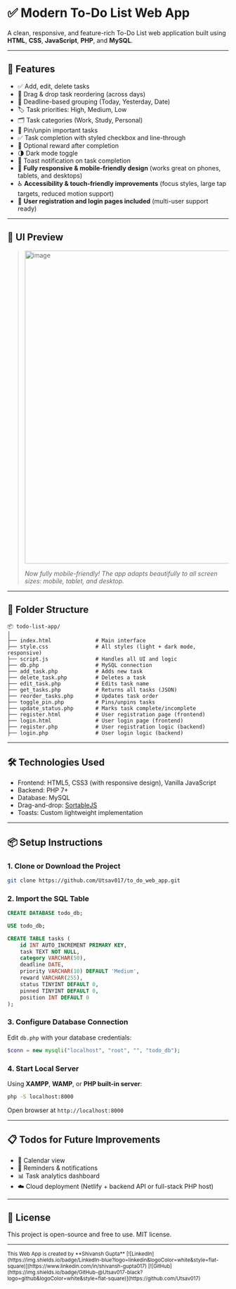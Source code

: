 # ✅ Modern To-Do List Web App

A clean, responsive, and feature-rich To-Do List web application built using **HTML**, **CSS**, **JavaScript**, **PHP**, and **MySQL**.

---

## 🌟 Features

- ✅ Add, edit, delete tasks
- 🔁 Drag & drop task reordering (across days)
- 📅 Deadline-based grouping (Today, Yesterday, Date)
- 🏷️ Task priorities: High, Medium, Low
- 🗂️ Task categories (Work, Study, Personal)
- 📌 Pin/unpin important tasks
- ✅ Task completion with styled checkbox and line-through
- 🎉 Optional reward after completion
- 🌗 Dark mode toggle
- 🔔 Toast notification on task completion
- 📱 **Fully responsive & mobile-friendly design** (works great on phones, tablets, and desktops)
- ♿ **Accessibility & touch-friendly improvements** (focus styles, large tap targets, reduced motion support)
- 👤 **User registration and login pages included** (multi-user support ready)

---

## 📸 UI Preview

> <img width="1600" height="711" alt="image" src="https://github.com/user-attachments/assets/3c3e9066-8d7f-43ce-8737-efe595749000" />
>
> *Now fully mobile-friendly! The app adapts beautifully to all screen sizes: mobile, tablet, and desktop.*

---

## 📁 Folder Structure

```
📦 todo-list-app/
│
├── index.html              # Main interface
├── style.css               # All styles (light + dark mode, responsive)
├── script.js               # Handles all UI and logic
├── db.php                  # MySQL connection
├── add_task.php            # Adds new task
├── delete_task.php         # Deletes a task
├── edit_task.php           # Edits task name
├── get_tasks.php           # Returns all tasks (JSON)
├── reorder_tasks.php       # Updates task order
├── toggle_pin.php          # Pins/unpins tasks
├── update_status.php       # Marks task complete/incomplete
├── register.html           # User registration page (frontend)
├── login.html              # User login page (frontend)
├── register.php            # User registration logic (backend)
├── login.php               # User login logic (backend)
```

---

## 🛠️ Technologies Used

- Frontend: HTML5, CSS3 (with responsive design), Vanilla JavaScript
- Backend: PHP 7+
- Database: MySQL
- Drag-and-drop: [SortableJS](https://sortablejs.github.io/Sortable/)
- Toasts: Custom lightweight implementation

---

## 📦 Setup Instructions

### 1. Clone or Download the Project

```bash
git clone https://github.com/Utsav017/to_do_web_app.git
```

### 2. Import the SQL Table

```sql
CREATE DATABASE todo_db;

USE todo_db;

CREATE TABLE tasks (
    id INT AUTO_INCREMENT PRIMARY KEY,
    task TEXT NOT NULL,
    category VARCHAR(50),
    deadline DATE,
    priority VARCHAR(10) DEFAULT 'Medium',
    reward VARCHAR(255),
    status TINYINT DEFAULT 0,
    pinned TINYINT DEFAULT 0,
    position INT DEFAULT 0
);
```

### 3. Configure Database Connection

Edit `db.php` with your database credentials:

```php
$conn = new mysqli("localhost", "root", "", "todo_db");
```

### 4. Start Local Server

Using **XAMPP**, **WAMP**, or **PHP built-in server**:

```bash
php -S localhost:8000
```

Open browser at `http://localhost:8000`

---

## 📋 Todos for Future Improvements

- 📅 Calendar view
- 🔔 Reminders & notifications
- 📊 Task analytics dashboard
- ☁️ Cloud deployment (Netlify + backend API or full-stack PHP host)

---

## 🤝 License

This project is open-source and free to use. MIT license.

---

<sub>
This Web App is created by **Shivansh Gupta**  
[![LinkedIn](https://img.shields.io/badge/LinkedIn-blue?logo=linkedin&logoColor=white&style=flat-square)](https://www.linkedin.com/in/shivansh-gupta017)
[![GitHub](https://img.shields.io/badge/GitHub-@Utsav017-black?logo=github&logoColor=white&style=flat-square)](https://github.com/Utsav017)
</sub>
